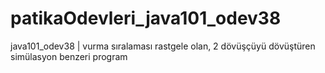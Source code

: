 # patikaOdevleri_java101_odev38
java101_odev38 | vurma sıralaması rastgele olan, 2 dövüşçüyü dövüştüren simülasyon benzeri program
